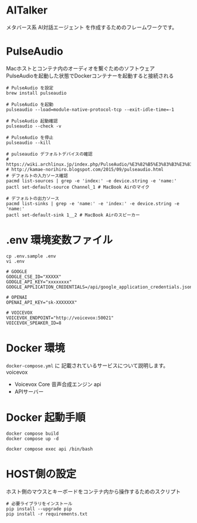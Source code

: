 # AITalker
メタバース系 AI対話エージェント を作成するためのフレームワークです。

# PulseAudio
Macホストとコンテナ内のオーディオを繋ぐためのソフトウェア  
PulseAudioを起動した状態でDockerコンテナーを起動すると接続される   
```
# PulseAudio を設定
brew install pulseaudio

# PulseAudio を起動
pulseaudio --load=module-native-protocol-tcp --exit-idle-time=-1

# PulseAudio 起動確認
pulseaudio --check -v

# PulseAudio を停止
pulseaudio --kill

# pulseaudio デフォルトデバイスの確認
# https://wiki.archlinux.jp/index.php/PulseAudio/%E3%82%B5%E3%83%B3%E3%83%97%E3%83%AB#.E3.83.87.E3.83.95.E3.82.A9.E3.83.AB.E3.83.88.E3.81.AE.E5.85.A5.E5.8A.9B.E3.82.BD.E3.83.BC.E3.82.B9.E3.82.92.E8.A8.AD.E5.AE.9A
# http://kamae-norihiro.blogspot.com/2015/09/pulseaudio.html
# デフォルトの入力ソース確認
pacmd list-sources | grep -e 'index:' -e device.string -e 'name:'
pactl set-default-source Channel_1 # MacBook Airのマイク

# デフォルトの出力ソース
pacmd list-sinks | grep -e 'name:' -e 'index:' -e device.string -e 'name:'
pactl set-default-sink 1__2 # MacBook Airのスピーカー
```

# .env 環境変数ファイル
```
cp .env.sample .env
vi .env
```

```
# GOOGLE
GOOGLE_CSE_ID="XXXXX"
GOOGLE_API_KEY="xxxxxxxx"
GOOGLE_APPLICATION_CREDENTIALS=/api/google_application_credentials.json

# OPENAI
OPENAI_API_KEY="sk-XXXXXXX"

# VOICEVOX
VOICEVOX_ENDPOINT="http://voicevox:50021"
VOICEVOX_SPEAKER_ID=8
```

# Docker 環境

`docker-compose.yml` に 記載されているサービスについて説明します。
voicevox
- Voicevox Core 音声合成エンジン
api
- APIサーバー


# Docker 起動手順
```
docker compose build
docker compose up -d

docker compose exec api /bin/bash
```

# HOST側の設定
ホスト側のマウスとキーボードをコンテナ内から操作するためのスクリプト

```
# 必要ライブラリをインストール
pip install --upgrade pip
pip install -r requirements.txt

```